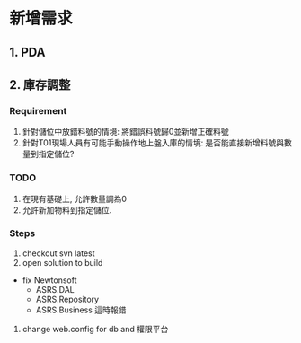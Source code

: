 # 新增需求
## 1. PDA



## 2. 庫存調整

### Requirement

1. 針對儲位中放錯料號的情境: 將錯誤料號歸0並新增正確料號
1. 針對T01現場人員有可能手動操作地上盤入庫的情境: 是否能直接新增料號與數量到指定儲位?

### TODO

1. 在現有基礎上, 允許數量調為0
2. 允許新加物料到指定儲位.


### Steps

1. checkout svn latest 
1. open solution to build
  - fix Newtonsoft
    - ASRS.DAL
    - ASRS.Repository
    - ASRS.Business 這時報錯
1. change web.config for db and 權限平台 

